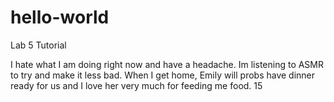 # hello-world
Lab 5 Tutorial


I hate what I am doing right now and have a headache. Im listening to ASMR to try and make it less bad.
When I get home, Emily will probs have dinner ready for us and I love her very much for feeding me food.
15
